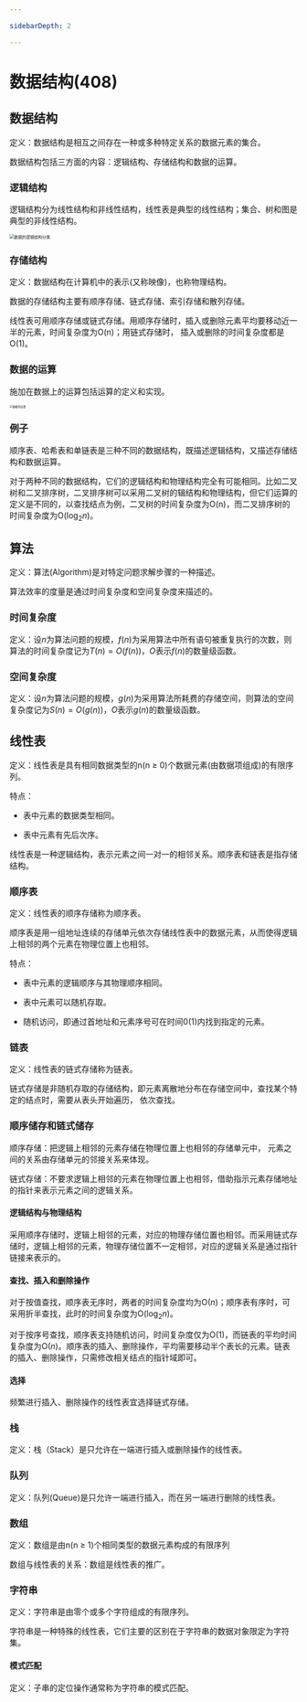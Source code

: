 ```yaml
---

sidebarDepth: 2

---
```


# 数据结构(408)

## 数据结构

定义：数据结构是相互之间存在一种或多种特定关系的数据元素的集合。

数据结构包括三方面的内容：逻辑结构、存储结构和数据的运算。 

### 逻辑结构

逻辑结构分为线性结构和非线性结构，线性表是典型的线性结构；集合、树和图是典型的非线性结构。

<img src="https://picture.yan-test.asia/数据的逻辑结构分类图.jpg" alt="数据的逻辑结构分类" style="zoom: 50%;" />

### 存储结构

定义：数据结构在计算机中的表示(又称映像)，也称物理结构。

数据的存储结构主要有顺序存储、链式存储、索引存储和散列存储。

线性表可用顺序存储或链式存储。用顺序存储时，插入或删除元素平均要移动近一半的元素，时间复杂度为O(n)；用链式存储时， 插入或删除的时间复杂度都是O(1)。

### 数据的运算

施加在数据上的运算包括运算的定义和实现。

<img src="https://picture.yan-test.asia/数据的运算.png" alt="数据的运算" style="zoom: 33%;" />

### 例子

顺序表、哈希表和单链表是三种不同的数据结构，既描述逻辑结构，又描述存储结构和数据运算。

对于两种不同的数据结构，它们的逻辑结构和物理结构完全有可能相同。比如二叉树和二叉排序树，二叉排序树可以采用二叉树的辑结构和物理结构，但它们运算的定义是不同的，以查找结点为例，二叉树的时间复杂度为O(n)，而二叉排序树的时间复杂度为O($\log_2n$)。

## 算法

定义：算法(Algorithm)是对特定问题求解步骤的一种描述。

算法效率的度量是通过时间复杂度和空间复杂度来描述的。

### 时间复杂度

定义：设$n$为算法问题的规模，$f(n)$为采用算法中所有语句被重复执行的次数，则算法的时间复杂度记为$T(n) = O(f(n))$，$O$表示$f(n)$的数量级函数。

### 空间复杂度

定义：设$n$为算法问题的规模，$g(n)$为采用算法所耗费的存储空间，则算法的空间复杂度记为$S(n) = O(g(n))$，$O$表示$g(n)$的数量级函数。

## 线性表

定义：线性表是具有相同数据类型的n(n ≥ 0)个数据元素(由数据项组成)的有限序列。

特点：

* 表中元素的数据类型相同。

* 表中元素有先后次序。

线性表是一种逻辑结构，表示元素之间一对一的相邻关系。顺序表和链表是指存储结构。

### 顺序表

定义：线性表的顺序存储称为顺序表。

顺序表是用一组地址连续的存储单元依次存储线性表中的数据元素，从而使得逻辑上相邻的两个元素在物理位置上也相邻。

特点：

* 表中元素的逻辑顺序与其物理顺序相同。

* 表中元素可以随机存取。

* 随机访问，即通过首地址和元素序号可在时间0(1)内找到指定的元素。


### 链表

定义：线性表的链式存储称为链表。

链式存储是非随机存取的存储结构，即元素离散地分布在存储空间中，查找某个特定的结点时，需要从表头开始遍历， 依次查找。

### 顺序储存和链式储存

顺序存储：把逻辑上相邻的元素存储在物理位置上也相邻的存储单元中， 元素之间的关系由存储单元的邻接关系来体现。

链式存储：不要求逻辑上相邻的元素在物理位置上也相邻，借助指示元素存储地址的指针来表示元素之间的逻辑关系。

#### 逻辑结构与物理结构

采用顺序存储时，逻辑上相邻的元素，对应的物理存储位置也相邻。而采用链式存储时，逻辑上相邻的元素，物理存储位置不一定相邻，对应的逻辑关系是通过指针链接来表示的。

#### 查找、插入和删除操作

对于按值查找，顺序表无序时，两者的时间复杂度均为O($n$)；顺序表有序时，可采用折半查找，此时的时间复杂度为O($\log_2n$)。

对于按序号查找，顺序表支持随机访问，时间复杂度仅为O($1$)，而链表的平均时间复杂度为O($n$)。顺序表的插入、删除操作，平均需要移动半个表长的元素。链表的插入、删除操作，只需修改相关结点的指针域即可。

#### 选择

频繁进行插入、删除操作的线性表宜选择链式存储。

### 栈

定义：栈（Stack）是只允许在一端进行插入或删除操作的线性表。

### 队列

定义：队列(Queue)是只允许一端进行插入，而在另一端进行删除的线性表。

### 数组

定义：数组是由n(n ≥ 1)个相同类型的数据元素构成的有限序列

数组与线性表的关系：数组是线性表的推广。

### 字符串

定义：字符串是由零个或多个字符组成的有限序列。

字符串是一种特殊的线性表，它们主要的区别在于字符串的数据对象限定为字符集。

#### 模式匹配

定义：子串的定位操作通常称为字符串的模式匹配。
